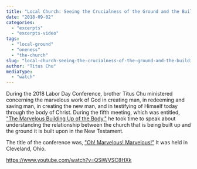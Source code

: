 ```yaml
---
title: "Local Church: Seeing the Crucialness of the Ground and the Building"
date: "2018-09-02"
categories: 
  - "excerpts"
  - "excerpts-video"
tags: 
  - "local-ground"
  - "oneness"
  - "the-church"
slug: "local-church-seeing-the-crucialness-of-the-ground-and-the-building-2"
author: "Titus Chu"
mediaType: 
  - "watch"
---
```


During the 2018 Labor Day Conference, brother Titus Chu ministered concerning the marvelous work of God in creating man, in redeeming and saving man, in creating the new man, and in testifying of Himself today through the body of Christ. During the fifth meeting, which was entitled, ["The Marvelous Building Up of the Body,"](https://www.asweetsavor.org/the-marvelous-building-up-of-the-body/) he took time to speak about understanding the relationship between the church that is being built up and the ground it is built upon in the New Testament.

The title of the conference was, ["Oh! Marvelous! Marvelous!"](https://www.asweetsavor.org/2018-labor-day-conference-oh-marvelous-marvelous/) It was held in Cleveland, Ohio.

https://www.youtube.com/watch?v=QSiWVSC8HXk
